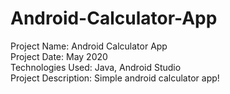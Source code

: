 # Android-Calculator-App
Project Name: Android Calculator App <br />
Project Date: May 2020 <br /> 
Technologies Used: Java, Android Studio <br />
Project Description: Simple android calculator app!
